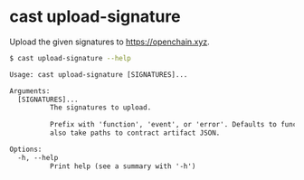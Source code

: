 # cast upload-signature

Upload the given signatures to https://openchain.xyz.

```bash
$ cast upload-signature --help
```

```txt
Usage: cast upload-signature [SIGNATURES]...

Arguments:
  [SIGNATURES]...
          The signatures to upload.
          
          Prefix with 'function', 'event', or 'error'. Defaults to function if no prefix given. Can
          also take paths to contract artifact JSON.

Options:
  -h, --help
          Print help (see a summary with '-h')
```